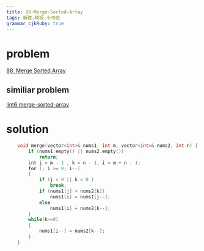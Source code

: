 ```yaml
---
title: 88-Merge-Sorted-Array
tags: 新建,模板,小书匠
grammar_cjkRuby: true
---
```



# problem

[88. Merge Sorted Array](https://leetcode.com/problems/merge-sorted-array/)

## similiar problem 

[lint6 merge-sorted-array](http://www.lintcode.com/en/problem/merge-sorted-array/)

# solution

```cpp
    void merge(vector<int>& nums1, int m, vector<int>& nums2, int n) {
        if (nums1.empty() || nums2.empty())
            return;
        int j = m - 1 , k = n - 1, i = m + n - 1;
        for (; i >= 0; i--)
        {
            if (j < 0 || k < 0 )
                break;
            if (nums1[j] > nums2[k])
                nums1[i] = nums1[j--];
            else
                nums1[i] = nums2[k--];
        }
        while(k>=0)
        {
            nums1[i--] = nums2[k--];
        }
    }
```